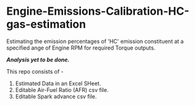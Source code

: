 # Engine-Emissions-Calibration-HC-gas-estimation
Estimating the emission percentages of 'HC' emission constituent at a specified ange of Engine RPM for required Torque outputs.

***Analysis yet to be done.***

This repo consists of -
  1. Estimated Data in an Excel SHeet.
  2. Editable Air-Fuel Ratio (AFR) csv file.
  3. Editable Spark advance csv file.
